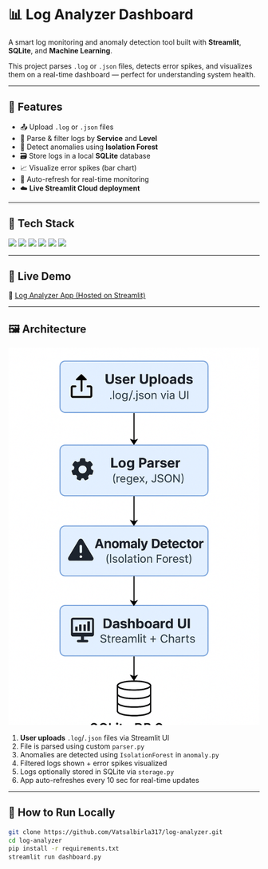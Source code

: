 # 📊 Log Analyzer Dashboard

A smart log monitoring and anomaly detection tool built with **Streamlit**, **SQLite**, and **Machine Learning**.

This project parses `.log` or `.json` files, detects error spikes, and visualizes them on a real-time dashboard — perfect for understanding system health.

---

## 🔧 Features

- 📤 Upload `.log` or `.json` files
- 🔎 Parse & filter logs by **Service** and **Level**
- 🧠 Detect anomalies using **Isolation Forest**
- 🗃️ Store logs in a local **SQLite** database
- 📈 Visualize error spikes (bar chart)
- 🔁 Auto-refresh for real-time monitoring
- ☁️ **Live Streamlit Cloud deployment**

---

## 🚀 Tech Stack

<p align="left">
  <img src="https://img.shields.io/badge/Python-3776AB?style=flat&logo=python&logoColor=white" />
  <img src="https://img.shields.io/badge/Pandas-150458?style=flat&logo=pandas&logoColor=white" />
  <img src="https://img.shields.io/badge/Streamlit-FF4B4B?style=flat&logo=streamlit&logoColor=white" />
  <img src="https://img.shields.io/badge/SQLite-003B57?style=flat&logo=sqlite&logoColor=white" />
  <img src="https://img.shields.io/badge/Scikit--learn-F7931E?style=flat&logo=scikit-learn&logoColor=white" />
  <img src="https://img.shields.io/badge/GitHub-181717?style=flat&logo=github&logoColor=white" />
</p>

---

## 📍 Live Demo

🔗 [Log Analyzer App (Hosted on Streamlit)](https://log-analyzer-dwye9xy4pwgfhlqrzgsxvh.streamlit.app/)

---

## 🖼️ Architecture

![Architecture](image.png)

1. **User uploads** `.log`/`.json` files via Streamlit UI  
2. File is parsed using custom `parser.py`  
3. Anomalies are detected using `IsolationForest` in `anomaly.py`  
4. Filtered logs shown + error spikes visualized  
5. Logs optionally stored in SQLite via `storage.py`  
6. App auto-refreshes every 10 sec for real-time updates  

---

## 📄 How to Run Locally

```bash
git clone https://github.com/Vatsalbirla317/log-analyzer.git
cd log-analyzer
pip install -r requirements.txt
streamlit run dashboard.py
